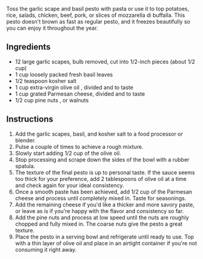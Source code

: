 

Toss the garlic scape and basil pesto with pasta or use it to top
potatoes, rice, salads, chicken, beef, pork, or slices of mozzarella
di buffalla. This pesto doesn't brown as fast as regular pesto, and it
freezes beautifully so you can enjoy it throughout the year.

## Ingredients

* 12 large garlic scapes, bulb removed, cut into 1/2-inch pieces (about 1/2 cup)
* 1 cup loosely packed fresh basil leaves
* 1/2 teaspoon kosher salt
* 1 cup extra-virgin olive oil , divided and to taste
* 1 cup grated Parmesan cheese, divided and to taste
* 1/2 cup pine nuts , or walnuts


## Instructions 

1. Add the garlic scapes, basil, and kosher salt to a food processor or blender.
1. Pulse a couple of times to achieve a rough mixture.
1. Slowly start adding 1/2 cup of the olive oil.
1. Stop processing and scrape down the sides of the bowl with a rubber spatula.
1. The texture of the final pesto is up to personal taste. If the sauce seems too thick for your preference, add 2 tablespoons of olive oil at a time and check again for your ideal consistency.
1. Once a smooth paste has been achieved, add 1/2 cup of the Parmesan cheese and process until completely mixed in. Taste for seasonings.
1. Add the remaining cheese if you'd like a thicker and more savory paste, or leave as is if you're happy with the flavor and consistency so far.
1. Add the pine nuts and process at low speed until the nuts are roughly chopped and fully mixed in. The coarse nuts give the pesto a great texture.
1. Place the pesto in a serving bowl and refrigerate until ready to use. Top with a thin layer of olive oil and place in an airtight container if you're not consuming it right away.
